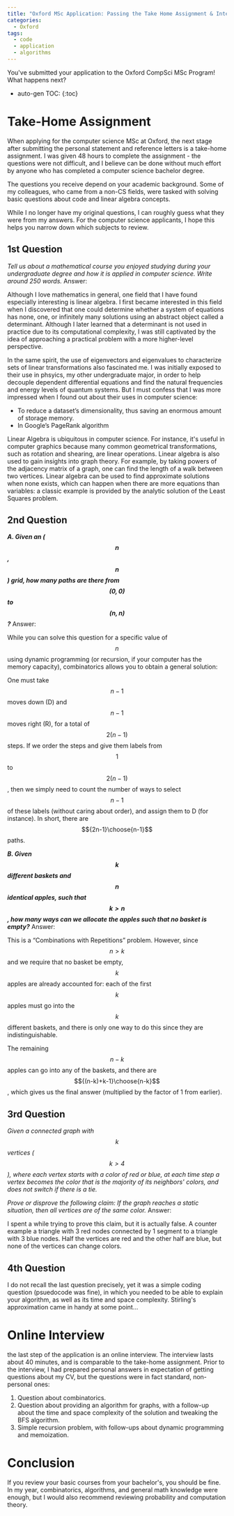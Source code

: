 ```yaml
---
title: "Oxford MSc Application: Passing the Take Home Assignment & Interview"
categories:
  - Oxford
tags:
  - code
  - application
  - algorithms
---
```


You've submitted your application to the Oxford CompSci MSc Program! What happens next?

* auto-gen TOC:
{:toc}

# Take-Home Assignment

When applying for the computer science MSc at Oxford, the next stage after submitting the personal statement and reference letters is a take-home assignment. I was given 48 hours to complete the assignment - the questions were not difficult, and I believe can be done without much effort by anyone who
has completed a computer science bachelor degree.

The questions you receive depend on your academic background. Some of my colleagues, who came from a non-CS fields, were tasked with solving basic questions about code and linear algebra concepts.

While I no longer have my original questions, I can roughly guess what they were from my answers. For the computer science applicants, I hope this helps you narrow down which subjects to review.

## 1st Question

<i>Tell us about a mathematical course you enjoyed studying during your undergraduate degree and how it is applied in computer science. Write around 250 words. </i> Answer:

Although I love mathematics in general, one field that I have found especially interesting is linear algebra. I first became interested in this field when I discovered that one could determine whether a system of equations has none, one, or infinitely many solutions using an abstract object called a determinant. Although I later learned that a determinant is not used in practice due to its computational complexity, I was still captivated by the idea of approaching a practical problem with a more higher-level perspective.

In the same spirit, the use of eigenvectors and eigenvalues to characterize sets of linear transformations also fascinated me. I was initially exposed to their use in phsyics, my other undergraduate major, in order to help decouple dependent differential equations and find the natural frequencies and energy levels of quantum systems. But I must confess that I was more impressed when I found out about their uses in computer science:

- To reduce a dataset’s dimensionality, thus saving an enormous amount of storage memory.
- In Google’s PageRank algorithm

Linear Algebra is ubiquitous in computer science. For instance, it's useful in computer graphics because many common geometrical transformations, such as rotation and shearing, are linear operations. Linear algebra is also used to gain insights into graph theory. For example, by taking powers of the adjacency matrix of a graph, one can find the length of a walk between two vertices. Linear algebra can be used to find approximate solutions when none exists, which can happen when there are more equations than variables: a classic example is provided by the analytic
solution of the Least Squares problem.

## 2nd Question

**_A. Given an ($$n$$,$$n$$) grid, how many paths are there from $$(0,0)$$ to $$(n,n)$$?_** Answer:

While you can solve this question for a specific value of $$n$$ using dynamic programming (or recursion, if your computer has the memory capacity), combinatorics
allows you to obtain a general solution:

One must take $$n-1$$ moves down (D) and $$n-1$$ moves right (R), for a total of $$2(n-1)$$ steps. If we order the steps and give them labels from $$1$$ to $$2(n-1)$$, then we simply need to count the number of ways to select $$n-1$$ of these
labels (without caring about order), and assign them to D (for instance). In short, there are $${2n-1}\choose{n-1}$$ paths.

**_B. Given $$k$$ different baskets and $$n$$ identical apples, such that $$k>n$$, how many ways can we allocate the apples such that no basket is empty?_** Answer:


This is a “Combinations with Repetitions” problem. However, since $$n>k$$ and we require that no basket be empty, $$k$$ apples are already accounted for: each of the first $$k$$ apples must go into the $$k$$ different baskets, and there is only one
way to do this since they are indistinguishable.

The remaining $$n-k$$ apples can go into any of the baskets, and there are $${(n-k)+k-1}\choose{n-k}$$, which gives us the final answer (multiplied by the factor of 1 from earlier).

## 3rd Question

<i>Given a connected graph with $$k$$ vertices ($$k>4$$), where each vertex starts with a color of red or blue, at each time step a vertex becomes the color that is
the majority of its neighbors' colors, and does not switch if there is a tie.

Prove or disprove the following claim: If the graph reaches a static situation, then all vertices are of the same color.</i> Answer:

I spent a while trying to prove this claim, but it is actually false. A counter example a triangle with 3 red nodes connected by 1 segment to a triangle with 3 blue nodes. Half the vertices are red and the other half are blue, but none of the vertices can change colors.

## 4th Question

I do not recall the last question precisely, yet it was a simple coding question (psuedocode was fine), in which you needed to be able to explain your algorithm, as well as its time and space complexity. Stirling's approximation came in handy at some point...

# Online Interview

the last step of the application is an online interview. The interview lasts about 40 minutes, and is comparable to the take-home assignment. Prior to the interview, I had prepared personal answers in expectation of getting questions about my CV, but the questions were in fact standard, non-personal ones:

1.  Question about combinatorics.
2.  Question about providing an algorithm for graphs, with a follow-up about the time and space complexity of the solution and tweaking the BFS algorithm.
3.  Simple recursion problem, with follow-ups about dynamic programming and memoization.

# Conclusion

If you review your basic courses from your bachelor's, you should be fine. In my year, combinatorics, algorithms, and general
math knowledge were enough, but I would also recommend reviewing probability and computation theory.
